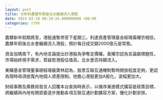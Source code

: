 ```yaml
---
layout: post
title: 分析料農曆年假後北水繼續流入港股
date: 2021-02-10 08:19:24.000000000 +08:00
categories: rthk
---
```


農曆新年假期將至，港股通暫停至下星期三。利達資產管理基金經理黃耀宗相信，農曆年假後北水會繼續流入港股，預計每日成交額2000億元是常態。

資金加碼南下，有內地言論提出炒港股為爭奪定價權。黃耀宗認為言論屬標題性，市場始終視乎需求，質疑若港股估值高，北水會否持續流入。

東驥基金管理董事總經理龐寶林認為，股票互聯互通機制暫時開放程度足夠，更認為現時毋須放寬內地個人資產限制。他擔心港股更加A股化，波幅更加大。

財經事務及庫務局發言人回覆本台查詢時表示，以循序漸進模式擴容是政策目標，將繼續與內地有關部委逐步推動各項互聯互通計劃擴容方案，優化計劃安排。
